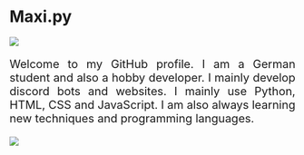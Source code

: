 # Maxi.py

<img src="https://previews.123rf.com/images/karpenkoilia/karpenkoilia1805/karpenkoilia180500027/102146167-vector-line-web-concept-for-programming-linear-web-banner-for-coding-.jpg">
<p style="font-size: 20px; text-align: justify;">
  Welcome to my GitHub profile. I am a German student and also a hobby developer. I mainly develop discord bots and websites. I mainly use Python, HTML, CSS and JavaScript. I am   	also always learning new techniques and programming languages.
</p>
<a href="https://github.com/MaxiPy">
  <img align="center" src="https://github-readme-stats.vercel.app/api/top-langs/?username=MaxiPy?theme=dracula" />
</a>
